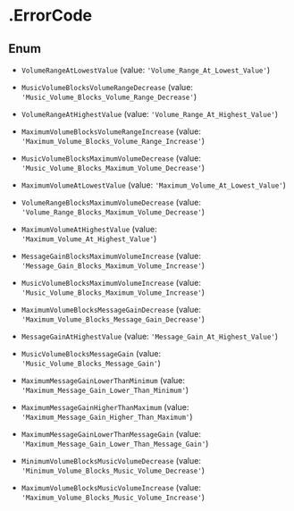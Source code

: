 # .ErrorCode

## Enum


* `VolumeRangeAtLowestValue` (value: `'Volume_Range_At_Lowest_Value'`)

* `MusicVolumeBlocksVolumeRangeDecrease` (value: `'Music_Volume_Blocks_Volume_Range_Decrease'`)

* `VolumeRangeAtHighestValue` (value: `'Volume_Range_At_Highest_Value'`)

* `MaximumVolumeBlocksVolumeRangeIncrease` (value: `'Maximum_Volume_Blocks_Volume_Range_Increase'`)

* `MusicVolumeBlocksMaximumVolumeDecrease` (value: `'Music_Volume_Blocks_Maximum_Volume_Decrease'`)

* `MaximumVolumeAtLowestValue` (value: `'Maximum_Volume_At_Lowest_Value'`)

* `VolumeRangeBlocksMaximumVolumeDecrease` (value: `'Volume_Range_Blocks_Maximum_Volume_Decrease'`)

* `MaximumVolumeAtHighestValue` (value: `'Maximum_Volume_At_Highest_Value'`)

* `MessageGainBlocksMaximumVolumeIncrease` (value: `'Message_Gain_Blocks_Maximum_Volume_Increase'`)

* `MusicVolumeBlocksMaximumVolumeIncrease` (value: `'Music_Volume_Blocks_Maximum_Volume_Increase'`)

* `MaximumVolumeBlocksMessageGainDecrease` (value: `'Maximum_Volume_Blocks_Message_Gain_Decrease'`)

* `MessageGainAtHighestValue` (value: `'Message_Gain_At_Highest_Value'`)

* `MusicVolumeBlocksMessageGain` (value: `'Music_Volume_Blocks_Message_Gain'`)

* `MaximumMessageGainLowerThanMinimum` (value: `'Maximum_Message_Gain_Lower_Than_Minimum'`)

* `MaximumMessageGainHigherThanMaximum` (value: `'Maximum_Message_Gain_Higher_Than_Maximum'`)

* `MaximumMessageGainLowerThanMessageGain` (value: `'Maximum_Message_Gain_Lower_Than_Message_Gain'`)

* `MinimumVolumeBlocksMusicVolumeDecrease` (value: `'Minimum_Volume_Blocks_Music_Volume_Decrease'`)

* `MaximumVolumeBlocksMusicVolumeIncrease` (value: `'Maximum_Volume_Blocks_Music_Volume_Increase'`)


